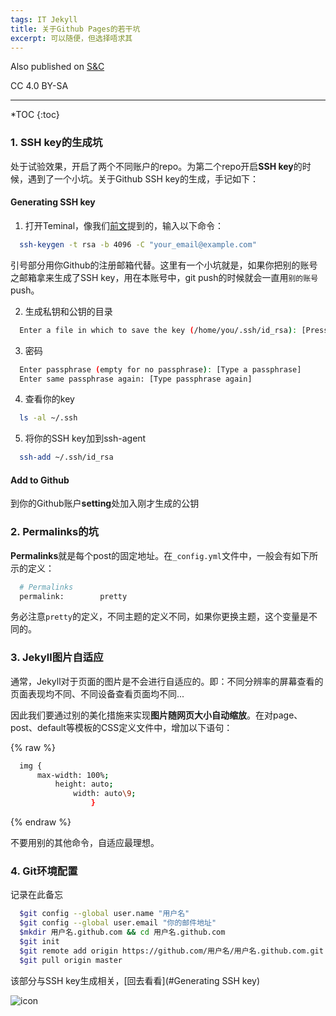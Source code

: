 ```yaml
---
tags: IT Jekyll
title: 关于Github Pages的若干坑
excerpt: 可以随便，但选择唔求其
---
```


Also published on [S&C](https://soandcandy.us)

CC 4.0 BY-SA

----

*TOC
{:toc}


### 1. SSH key的生成坑 ###

处于试验效果，开启了两个不同账户的repo。为第二个repo开启**SSH key**的时候，遇到了一个小坑。关于Github SSH key的生成，手记如下：

#### Generating SSH key ####

1. 打开Teminal，像我们[前文](https://soyee.me/2018/03/12/Use-Github-Pages-and-Jekyll-Build-Bolg/)提到的，输入以下命令：

```bash
  ssh-keygen -t rsa -b 4096 -C "your_email@example.com"
```

引号部分用你Github的注册邮箱代替。这里有一个小坑就是，如果你把别的账号之邮箱拿来生成了SSH key，用在本账号中，git push的时候就会一直用`别的账号`push。

2. 生成私钥和公钥的目录
```bash
  Enter a file in which to save the key (/home/you/.ssh/id_rsa): [Press enter]
```

3. 密码
```bash
  Enter passphrase (empty for no passphrase): [Type a passphrase]
  Enter same passphrase again: [Type passphrase again]
```

4. 查看你的key
```bash
  ls -al ~/.ssh
```

5. 将你的SSH key加到ssh-agent
```bash
  ssh-add ~/.ssh/id_rsa
```

#### Add to Github ####

到你的Github账户**setting**处加入刚才生成的公钥


### 2. Permalinks的坑 ###

**Permalinks**就是每个post的固定地址。在`_config.yml`文件中，一般会有如下所示的定义：
```bash
  # Permalinks
  permalink:        pretty
```

务必注意`pretty`的定义，不同主题的定义不同，如果你更换主题，这个变量是不同的。



### 3. Jekyll图片自适应 ###

通常，Jekyll对于页面的图片是不会进行自适应的。即：不同分辨率的屏幕查看的页面表现均不同、不同设备查看页面均不同...

因此我们要通过别的美化措施来实现**图片随网页大小自动缩放**。在对page、post、default等模板的CSS定义文件中，增加以下语句：

{% raw %}
```bash
  img {
      max-width: 100%;
          height: auto;
              width: auto\9;
                  }
```
{% endraw %}

不要用别的其他命令，自适应最理想。

### 4. Git环境配置 ###

记录在此备忘

```bash
  $git config --global user.name "用户名"
  $git config --global user.email "你的邮件地址"
  $mkdir 用户名.github.com && cd 用户名.github.com
  $git init 
  $git remote add origin https://github.com/用户名/用户名.github.com.git
  $git pull origin master
```

该部分与SSH key生成相关，[回去看看](#Generating SSH key)




![icon](/public/favicon.ico)


